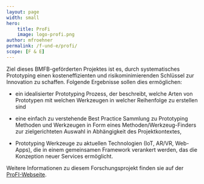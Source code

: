 ```yaml
---
layout: page
width: small
hero:
    title: ProFi
    image: logo-profi.png
author: mfroehner
permalink: /f-und-e/profi/
scope: [F & E]
---
```


Ziel dieses BMFB-geförderten Projektes ist es, durch systematisches  Prototyping einen kosteneffizienten und risikominimierenden Schlüssel  zur Innovation zu schaffen. Folgende Ergebnisse sollen dies ermöglichen:

- ein idealisierter Prototyping Prozess, der beschreibt, welche Arten  von Prototypen mit welchen Werkzeugen in welcher Reihenfolge zu  erstellen sind

- eine einfach zu verstehende Best Practice Sammlung zu Prototyping  Methoden und Werkzeugen in Form eines Methoden/Werkzeug-Finders zur  zielgerichteten Auswahl in Abhängigkeit des Projektkontextes,

- Prototyping Werkzeuge zu aktuellen Technologien (IoT, AR/VR,  Web-Apps), die in einem gemeinsamen Framework verankert werden, das die  Konzeption neuer Services ermöglicht.

Weitere Informationen zu diesem Forschungsprojekt finden sie auf der [ProFI-Webseite](http://prototyping4innovation.de).
